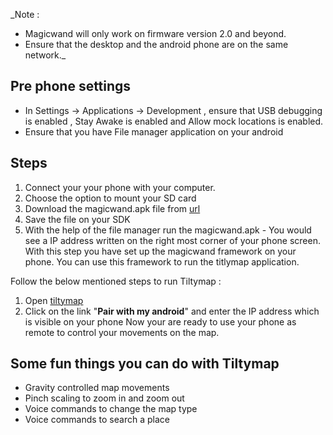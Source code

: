 _Note :
  * Magicwand will only work on firmware version 2.0 and beyond.
  * Ensure that the desktop and the android phone are on the same network._

## Pre phone settings ##
  * In Settings -> Applications -> Development , ensure that USB debugging is enabled , Stay Awake is enabled and Allow mock locations is enabled.
  * Ensure that you have File manager application on your android


## Steps ##
  1. Connect your your phone with your computer.
  1. Choose the  option to mount your SD card
  1. Download the magicwand.apk file from [url](url.md)
  1. Save the file on your SDK
  1. With the help of the file manager run the magicwand.apk - You would see a  IP address written on the right most corner of your phone screen.
With this step  you have set up the magicwand framework on your phone. You can use this framework to run the titlymap application.

Follow the below mentioned steps to run Tiltymap :
  1. Open [tiltymap](http://tiltymap.heroku.com/)
  1. Click on the link "**Pair with my android**" and enter the IP address which is visible on your phone
Now your are ready to use your phone as remote to control your movements on the map.

## Some fun things you can do with Tiltymap ##
  * Gravity controlled map movements
  * Pinch scaling to zoom in and zoom out
  * Voice commands to change the map type
  * Voice commands to search a place